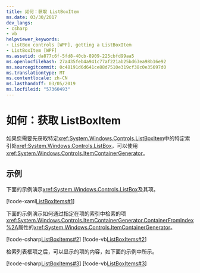 ```yaml
---
title: 如何：获取 ListBoxItem
ms.date: 03/30/2017
dev_langs:
- csharp
- vb
helpviewer_keywords:
- ListBox controls [WPF], getting a ListBoxItem
- ListBoxItem [WPF]
ms.assetid: da877c6f-5fd8-40cb-8909-225cbfd99aa5
ms.openlocfilehash: 27a435feb4a941c77af221ab25bd63ea98b16e92
ms.sourcegitcommit: 0c48191d6d641ce88d7510e319cf38c0e35697d0
ms.translationtype: MT
ms.contentlocale: zh-CN
ms.lasthandoff: 03/05/2019
ms.locfileid: "57360493"
---
```

# <a name="how-to-get-a-listboxitem"></a>如何：获取 ListBoxItem
如果您需要先获取特定<xref:System.Windows.Controls.ListBoxItem>中的特定索引处<xref:System.Windows.Controls.ListBox>，可以使用<xref:System.Windows.Controls.ItemContainerGenerator>。  
  
## <a name="example"></a>示例  
 下面的示例演示<xref:System.Windows.Controls.ListBox>及其项。  
  
 [!code-xaml[ListBoxItems#1](~/samples/snippets/csharp/VS_Snippets_Wpf/ListBoxItems/CSharp/Window1.xaml#1)]  
  
 下面的示例演示如何通过指定在项的索引中检索的项<xref:System.Windows.Controls.ItemContainerGenerator.ContainerFromIndex%2A>属性的<xref:System.Windows.Controls.ItemContainerGenerator>。  
  
 [!code-csharp[ListBoxItems#2](~/samples/snippets/csharp/VS_Snippets_Wpf/ListBoxItems/CSharp/Window1.xaml.cs#2)]
 [!code-vb[ListBoxItems#2](~/samples/snippets/visualbasic/VS_Snippets_Wpf/ListBoxItems/VisualBasic/Window1.xaml.vb#2)]  
  
 检索列表框项之后，可以显示的项的内容，如下面的示例中所示。  
  
 [!code-csharp[ListBoxItems#3](~/samples/snippets/csharp/VS_Snippets_Wpf/ListBoxItems/CSharp/Window1.xaml.cs#3)]
 [!code-vb[ListBoxItems#3](~/samples/snippets/visualbasic/VS_Snippets_Wpf/ListBoxItems/VisualBasic/Window1.xaml.vb#3)]
